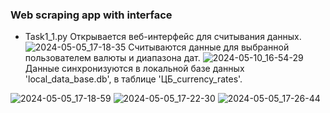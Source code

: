 ### Web scraping app with interface
* Task1_1.py
Открывается веб-интерфейс для считывания данных. ![2024-05-05_17-18-35](https://github.com/mi12q/Web_scraper_/assets/94108357/f9ce5a46-bcf5-450a-a71f-cb11f17889a6)
Считываются данные для выбранной пользователем валюты и диапазона дат.
![2024-05-10_16-54-29](https://github.com/mi12q/Web_scraper_/assets/94108357/844c0c12-7455-4e8a-b9dd-1c705ddf52d3)
Данные синхронизуются в локальной базе данных 'local_data_base.db', в таблице 'ЦБ_currency_rates'.

![2024-05-05_17-18-59](https://github.com/mi12q/Web_scraper_/assets/94108357/b1e11c81-8b83-48fd-b4ce-f2c6c91bfa4c)
![2024-05-05_17-22-30](https://github.com/mi12q/Web_scraper_/assets/94108357/0d9d002a-95d7-4368-b52a-225aa5345b94)
![2024-05-05_17-26-44](https://github.com/mi12q/Web_scraper_/assets/94108357/252c8846-94a9-4379-a034-7e65aa3d9b24)
